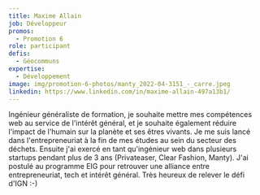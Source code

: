```yaml
---
title: Maxime Allain
job: Développeur
promos:
  - Promotion 6
role: participant
defis:
  - Géocommuns
expertise:
  - Développement
image: img/promotion-6-photos/manty_2022-04-3151_-_carre.jpeg
linkedin: https://www.linkedin.com/in/maxime-allain-497a13b1/
---
```


Ingénieur généraliste de formation, je souhaite mettre mes compétences web au service de l'intérêt général, et je souhaite également réduire l'impact de l'humain sur la planète et ses êtres vivants.
Je me suis lancé dans l'entrepreneuriat à la fin de mes études au sein du secteur des déchets.
Ensuite j'ai exercé en tant qu'ingénieur web dans plusieurs startups pendant plus de 3 ans (Privateaser, Clear Fashion, Manty).
J'ai postulé au programme EIG pour retrouver une alliance entre entrepreneuriat, tech et intérêt général. Très heureux de relever le défi d'IGN :-)
